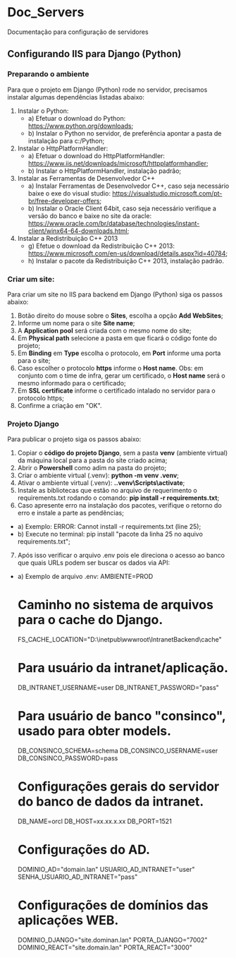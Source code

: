 # Doc_Servers
Documentação para configuração de servidores


## Configurando IIS para Django (Python)

### Preparando o ambiente
Para que o projeto em Django (Python) rode no servidor, precisamos instalar algumas dependências listadas abaixo:

1. Instalar o Python:
   * a) Efetuar o download do Python: https://www.python.org/downloads;
   * b) Instalar o Python no servidor, de preferência apontar a pasta de instalação para c:/Python;
2. Instalar o HttpPlatformHandler:
   * a) Efetuar o download do HttpPlatformHandler: https://www.iis.net/downloads/microsoft/httpplatformhandler;
   * b) Instalar o HttpPlatformHandler, instalação padrão;
3. Instalar as Ferramentas de Desenvolvedor C++ 
   * a) Instalar Ferramentas de Desenvolvedor C++, caso seja necessário baixe o exe do visual studio: https://visualstudio.microsoft.com/pt-br/free-developer-offers;
   * b) Instalar o Oracle Client 64bit, caso seja necessário verifique a versão do banco e baixe no site da oracle: https://www.oracle.com/br/database/technologies/instant-client/winx64-64-downloads.html;
4. Instalar a Redistribuição C++ 2013
   * g) Efetue o download da Redistribuição C++ 2013: https://www.microsoft.com/en-us/download/details.aspx?id=40784;
   * h) Instalar o pacote da Redistribuição C++ 2013, instalação padrão.

### Criar um site:
Para criar um site no IIS para backend em Django (Python) siga os passos abaixo:

1. Botão direito do mouse sobre o **Sites**, escolha a opção **Add WebSites**;
2. Informe um nome para o site **Site name**;
3. A **Application pool** será criada com o mesmo nome do site;
4. Em **Physical path** selecione a pasta em que ficará o código fonte do projeto;
5. Em **Binding** em **Type** escolha o protocolo, em **Port** informe uma porta para o site;
6. Caso escolher o protocolo **https** informe o **Host name**. Obs: em conjunto com o time de infra, gerar um certificado, o **Host name** será o mesmo informado para o certificado;
7. Em **SSL certificate** informe o certificado intalado no servidor para o protocolo https;
8. Confirme a criação em "OK".

### Projeto Django
Para publicar o projeto siga os passos abaixo:

1. Copiar o **código do projeto Django**, sem a pasta **venv** (ambiente virtual) da máquina local para a pasta do site criado acima;
2. Abrir o **Powershell** como adim na pasta do projeto;
3. Criar o ambiente virtual (.venv): **python -m venv .venv**;
4. Ativar o ambiente virtual (.venv): **.\.venv\Scripts\activate**;
5. Instale as bibliotecas que estão no arquivo de requerimento o requirements.txt rodando o comando: **pip install -r requirements.txt**;
6. Caso apresente erro na instalação dos pacotes, verifique o retorno do erro e instale a parte as pendências;
  * a) Exemplo: ERROR: Cannot install -r requirements.txt (line 25);
  * b) Execute no terminal: pip install "pacote da linha 25 no aquivo requirements.txt";
7. Após isso verificar o arquivo .env pois ele direciona o acesso ao banco que quais URLs podem ser buscar os dados via API:
  * a) Exemplo de arquivo .env:
       AMBIENTE=PROD

      # Caminho no sistema de arquivos para o cache do Django.
      FS_CACHE_LOCATION="D:\inetpub\wwwroot\IntranetBackend\cache\"

      # Para usuário da intranet/aplicação.
      DB_INTRANET_USERNAME=user
      DB_INTRANET_PASSWORD="pass"

      # Para usuário de banco "consinco", usado para obter models.
      DB_CONSINCO_SCHEMA=schema
      DB_CONSINCO_USERNAME=user
      DB_CONSINCO_PASSWORD=pass

      # Configurações gerais do servidor do banco de dados da intranet.
      DB_NAME=orcl
      DB_HOST=xx.xx.x.xx
      DB_PORT=1521

      # Configurações do AD.
      DOMINIO_AD="domain.lan"
      USUARIO_AD_INTRANET="user"
      SENHA_USUARIO_AD_INTRANET="pass"

      # Configurações de domínios das aplicações WEB.

      DOMINIO_DJANGO="site.dominan.lan"
      PORTA_DJANGO="7002"
      DOMINIO_REACT="site.domain.lan"
      PORTA_REACT="3000"


